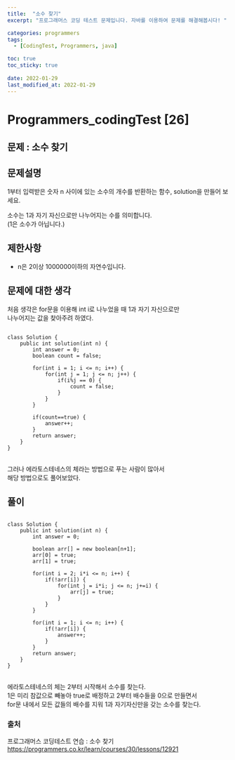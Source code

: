 ```yaml
---
title:  "소수 찾기"
excerpt: "프로그래머스 코딩 테스트 문제입니다. 자바를 이용하여 문제를 해결해봅시다! "

categories: programmers
tags:
  - [CodingTest, Programmers, java]

toc: true
toc_sticky: true
 
date: 2022-01-29
last_modified_at: 2022-01-29
---
```

# Programmers_codingTest [26]

## 문제 : 소수 찾기

## 문제설명  
1부터 입력받은 숫자 n 사이에 있는 소수의 개수를 반환하는 함수, solution을 만들어 보세요.  
  
소수는 1과 자기 자신으로만 나누어지는 수를 의미합니다.  
(1은 소수가 아닙니다.)  

## 제한사항
- n은 2이상 1000000이하의 자연수입니다.  


## 문제에 대한 생각
처음 생각은 for문을 이용해 int i로 나누었을 때 1과 자기 자신으로만  
나누어지는 값을 찾아주려 하였다. 

<pre>
<code>
class Solution {
    public int solution(int n) {
        int answer = 0;
        boolean count = false;

        for(int i = 1; i <= n; i++) {
            for(int j = 1; j <= n; j++) {
                if(i%j == 0) {
                    count = false;
                }
            }
        } 

        if(count==true) {
            answer++;
        }
        return answer;
    }
}
</code>
</pre>

그러나 에라토스테네스의 체라는 방법으로 푸는 사람이 많아서  
해당 방법으로도 풀어보았다.  

## 풀이
<pre>
<code>
class Solution {
    public int solution(int n) {
        int answer = 0;
        
        boolean arr[] = new boolean[n+1];
        arr[0] = true;
        arr[1] = true;
        
        for(int i = 2; i*i <= n; i++) {
            if(!arr[i]) {
                for(int j = i*i; j <= n; j+=i) {
                    arr[j] = true;
                }
            }
        }
   
        for(int i = 1; i <= n; i++) {
            if(!arr[i]) {
                answer++;
            }
        }
        return answer;
    }
}
</code>
</pre>

에라토스테네스의 체는 2부터 시작해서 소수를 찾는다.  
1은 미리 참값으로 빼놓아 true로 배정하고 2부터 배수들을 0으로 만들면서  
for문 내에서 모든 값들의 배수를 지워 1과 자기자신만을 갖는 소수를 찾는다.  
### 출처

프로그래머스 코딩테스트 연습 : 소수 찾기  
https://programmers.co.kr/learn/courses/30/lessons/12921
